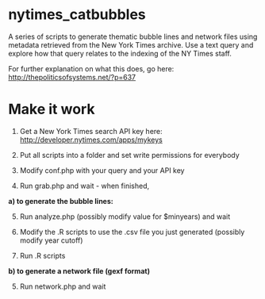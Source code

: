 nytimes_catbubbles
==================

A series of scripts to generate thematic bubble lines and network files using metadata retrieved from the New York Times archive. Use a text query and explore how that query relates to the indexing of the NY Times staff.

For further explanation on what this does, go here: http://thepoliticsofsystems.net/?p=637

Make it work
============
1) Get a New York Times search API key here: http://developer.nytimes.com/apps/mykeys

2) Put all scripts into a folder and set write permissions for everybody

3) Modify conf.php with your query and your API key

4) Run grab.php and wait - when finished,

__a) to generate the bubble lines:__

5) Run analyze.php (possibly modify value for $minyears) and wait

6) Modify the .R scripts to use the .csv file you just generated (possibly modify year cutoff)

7) Run .R scripts

__b) to generate a network file (gexf format)__

5) Run network.php and wait
